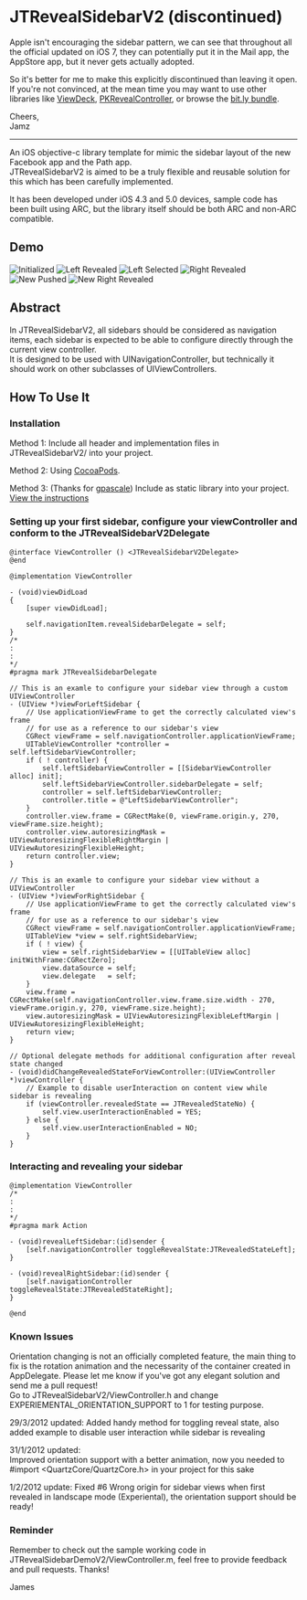 JTRevealSidebarV2 (discontinued)
=================

Apple isn't encouraging the sidebar pattern, we can see that throughout all the official updated 
on iOS 7, they can potentially put it in the Mail app, the AppStore app, but it never gets actually adopted.

So it's better for me to make this explicitly discontinued than leaving it open.
If you're not convinced, at the mean time you may want to use other libraries
like [ViewDeck](https://github.com/Inferis/ViewDeck),
[PKRevealController](https://github.com/pkluz/PKRevealController), or browse the
[bit.ly bundle](http://bitly.com/bundles/o_27ukkruo5l/1).

Cheers,  
Jamz

--------------

An iOS objective-c library template for mimic the sidebar layout of the new Facebook app and the Path app.  
JTRevealSidebarV2 is aimed to be a truly flexible and reusable solution for this which has been carefully implemented.  

It has been developed under iOS 4.3 and 5.0 devices, sample code has been built using ARC, but the library itself should be both ARC and non-ARC compatible.

Demo
----
![Initialized](https://github.com/mystcolor/JTRevealSidebarDemo/raw/JTRevealSidebarV2/demo1.png)
![Left Revealed](https://github.com/mystcolor/JTRevealSidebarDemo/raw/JTRevealSidebarV2/demo2.png)
![Left Selected](https://github.com/mystcolor/JTRevealSidebarDemo/raw/JTRevealSidebarV2/demo3.png)
![Right Revealed](https://github.com/mystcolor/JTRevealSidebarDemo/raw/JTRevealSidebarV2/demo4.png)
![New Pushed](https://github.com/mystcolor/JTRevealSidebarDemo/raw/JTRevealSidebarV2/demo5.png)
![New Right Revealed](https://github.com/mystcolor/JTRevealSidebarDemo/raw/JTRevealSidebarV2/demo6.png)

Abstract
--------

In JTRevealSidebarV2, all sidebars should be considered as navigation items, each sidebar is expected to be able to configure directly through the current view controller.  
It is designed to be used with UINavigationController, but technically it should work on other subclasses of UIViewControllers.

How To Use It
-------------

### Installation

Method 1:
Include all header and implementation files in JTRevealSidebarV2/ into your project. 

Method 2:
Using [CocoaPods](https://github.com/CocoaPods/CocoaPods).

Method 3: (Thanks for [gpascale](https://github.com/gpascale))
Include as static library into your project. [View the instructions](http://mystcolor.me/post/25785144262/getting-static-libraries-into-your-ios-project)

### Setting up your first sidebar, configure your viewController and conform to the JTRevealSidebarV2Delegate

    @interface ViewController () <JTRevealSidebarV2Delegate>
    @end

    @implementation ViewController

    - (void)viewDidLoad
    {
        [super viewDidLoad];

        self.navigationItem.revealSidebarDelegate = self;
    }
    /*
    :
    :
    */
    #pragma mark JTRevealSidebarDelegate

    // This is an examle to configure your sidebar view through a custom UIViewController
    - (UIView *)viewForLeftSidebar {
        // Use applicationViewFrame to get the correctly calculated view's frame
        // for use as a reference to our sidebar's view 
        CGRect viewFrame = self.navigationController.applicationViewFrame;
        UITableViewController *controller = self.leftSidebarViewController;
        if ( ! controller) {
            self.leftSidebarViewController = [[SidebarViewController alloc] init];
            self.leftSidebarViewController.sidebarDelegate = self;
            controller = self.leftSidebarViewController;
            controller.title = @"LeftSidebarViewController";
        }
        controller.view.frame = CGRectMake(0, viewFrame.origin.y, 270, viewFrame.size.height);
        controller.view.autoresizingMask = UIViewAutoresizingFlexibleRightMargin | UIViewAutoresizingFlexibleHeight;
        return controller.view;
    }

    // This is an examle to configure your sidebar view without a UIViewController
    - (UIView *)viewForRightSidebar {
        // Use applicationViewFrame to get the correctly calculated view's frame
        // for use as a reference to our sidebar's view 
        CGRect viewFrame = self.navigationController.applicationViewFrame;
        UITableView *view = self.rightSidebarView;
        if ( ! view) {
            view = self.rightSidebarView = [[UITableView alloc] initWithFrame:CGRectZero];
            view.dataSource = self;
            view.delegate   = self;
        }
        view.frame = CGRectMake(self.navigationController.view.frame.size.width - 270, viewFrame.origin.y, 270, viewFrame.size.height);
        view.autoresizingMask = UIViewAutoresizingFlexibleLeftMargin | UIViewAutoresizingFlexibleHeight;
        return view;
    }

    // Optional delegate methods for additional configuration after reveal state changed
    - (void)didChangeRevealedStateForViewController:(UIViewController *)viewController {
        // Example to disable userInteraction on content view while sidebar is revealing
        if (viewController.revealedState == JTRevealedStateNo) {
            self.view.userInteractionEnabled = YES;
        } else {
            self.view.userInteractionEnabled = NO;
        }
    }

### Interacting and revealing your sidebar

    @implementation ViewController
    /*
    :
    :
    */
    #pragma mark Action

    - (void)revealLeftSidebar:(id)sender {
        [self.navigationController toggleRevealState:JTRevealedStateLeft];
    }

    - (void)revealRightSidebar:(id)sender {
        [self.navigationController toggleRevealState:JTRevealedStateRight];
    }

    @end

### Known Issues

Orientation changing is not an officially completed feature, the main thing to fix is the rotation animation and the necessarity of the container created in AppDelegate. Please let me know if you've got any elegant solution and send me a pull request!  
Go to JTRevealSidebarV2/ViewController.h and change EXPERIEMENTAL_ORIENTATION_SUPPORT to 1 for testing purpose.

29/3/2012 updated:
Added handy method for toggling reveal state, also added example to disable user interaction while sidebar is revealing

31/1/2012 updated:  
Improved orientation support with a better animation, now you needed to #import &lt;QuartzCore/QuartzCore.h&gt; in your project for this sake

1/2/2012 update:
Fixed #6 Wrong origin for sidebar views when first revealed in landscape mode (Experiental), the orientation support should be ready!


### Reminder

Remember to check out the sample working code in JTRevealSidebarDemoV2/ViewController.m, feel free to provide feedback and pull requests. Thanks!

James

